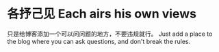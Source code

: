 # 各抒己见 Each airs his own views

只是给博客添加一个可以问问题的地方，不要违规就行。 
Just add a place to the blog where you can ask questions, and don't break the rules.
